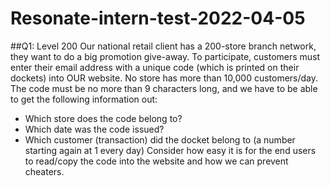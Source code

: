 # Resonate-intern-test-2022-04-05
 
##Q1: Level 200 
Our national retail client has a 200-store branch network, they want to do a big promotion give-away. To participate, customers must enter their email address with a unique code (which is printed on their dockets) into OUR website. No store has more than 10,000 customers/day.
The code must be no more than 9 characters long, and we have to be able to get the following information out:
-	Which store does the code belong to?
-	Which date was the code issued?
-	Which customer (transaction) did the docket belong to (a number starting again at 1 every day)
Consider how easy it is for the end users to read/copy the code into the website and how we can prevent cheaters.
